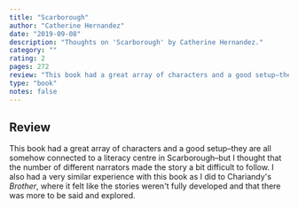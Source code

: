 ```yaml
---
title: "Scarborough"
author: "Catherine Hernandez"
date: "2019-09-08"
description: "Thoughts on 'Scarborough' by Catherine Hernandez."
category: ""
rating: 2
pages: 272
review: "This book had a great array of characters and a good setup–they are all somehow connected to a literacy centre in Scarborough–but I thought that the number of different narrators made the story a bit difficult to follow. I also had a very similar experience with this book as I did to Chariandy's <i>Brother</i>, where it felt like the stories weren't fully developed and that there was more to be said and explored."
type: "book"
notes: false
---
```


## Review

This book had a great array of characters and a good setup–they are all somehow connected to a literacy centre in Scarborough–but I thought that the number of different narrators made the story a bit difficult to follow. I also had a very similar experience with this book as I did to Chariandy's _Brother_, where it felt like the stories weren't fully developed and that there was more to be said and explored.
